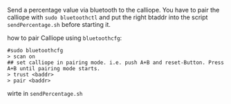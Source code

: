 Send a percentage value via bluetooth to the calliope.
You have to pair the calliope with ```sudo bluetoothctl``` and put the right btaddr into the script ```sendPercentage.sh``` before starting it.  


how to pair Calliope using ```bluetoothcfg```:
```
#sudo bluetoothcfg
> scan on
## set calliope in pairing mode. i.e. push A+B and reset-Button. Press A+B until pairing mode starts.
> trust <baddr>
> pair <baddr>
```
wirte  <baddr> in ```sendPercentage.sh```
